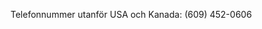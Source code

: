 <Token xmlns:xlink="http://www.w3.org/1999/xlink">Telefonnummer utanför USA och Kanada: (609) 452-0606</Token>

<!--HONumber=May16_HO2-->


